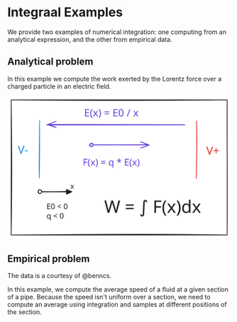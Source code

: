 # Integraal Examples

We provide two examples of numerical integration: one computing from an analytical expression, and the other from
empirical data.

## Analytical problem

In this example we compute the work exerted by the Lorentz force over a charged particle in an electric field.

![WORK](../docs/analytical.svg)

## Empirical problem

The data is a courtesy of @benncs.

In this example, we compute the average speed of a fluid at a given section of a pipe. Because the speed isn't
uniform over a section, we need to compute an average using integration and samples at different positions of
the section.
